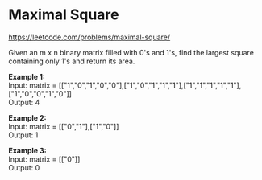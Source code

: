 # Maximal Square
https://leetcode.com/problems/maximal-square/

Given an m x n binary matrix filled with 0's and 1's, find the largest square containing only 1's and return its area.


<b>Example 1:</b>\
Input: matrix = [["1","0","1","0","0"],["1","0","1","1","1"],["1","1","1","1","1"],["1","0","0","1","0"]]\
Output: 4

<b>Example 2:</b>\
Input: matrix = [["0","1"],["1","0"]]\
Output: 1

<b>Example 3:</b>\
Input: matrix = [["0"]]\
Output: 0